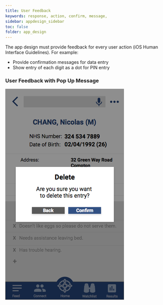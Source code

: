 ```yaml
---
title: User Feedback   
keywords: response, action, confirm, message,
sidebar: appdesign_sidebar
toc: false
folder: app_design 
---
```


The app design must provide feedback for every user action (iOS Human Interface Guidelines). For example:

* Provide confirmation messages for data entry
* Show entry of each digit as a dot for PIN entry

### User Feedback with Pop Up Message

<img class="img-responsive img-thumbnail" alt="" src="/images/examples/design-standards-user-interaction-feedback.png">
